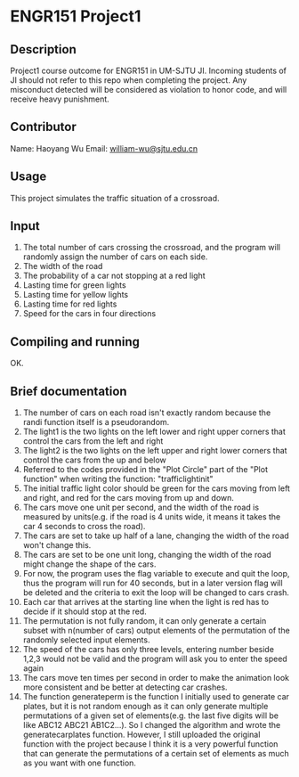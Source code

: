 # ENGR151 Project1

## Description

Project1 course outcome for ENGR151 in UM-SJTU JI. Incoming students of JI should not refer to this repo when completing the project. Any misconduct detected will be considered as violation to honor code, and will receive heavy punishment.
## Contributor
Name: Haoyang Wu
Email: william-wu@sjtu.edu.cn

## Usage
This project simulates the traffic situation of a crossroad.

## Input
1. The total number of cars crossing the crossroad, and the program will randomly assign the number of cars on each side.
2. The width of the road
3. The probability of a car not stopping at a red light
4. Lasting time for green lights
5. Lasting time for yellow lights
6. Lasting time for red lights
7. Speed for the cars in four directions

## Compiling and running
OK.
 
## Brief documentation
1. The number of cars on each road isn't exactly random because the randi function itself is a pseudorandom.
2. The light1 is the two lights on the left lower and right upper corners that control the cars from the left and right
3. The light2 is the two lights on the left upper and right lower corners that control the cars from the up and below
4. Referred to the codes provided in the "Plot Circle" part of the "Plot function" when writing the function: "trafficlightinit"
5. The initial traffic light color should be green for the cars moving from left and right, and red for the cars moving from up and down.
6. The cars move one unit per second, and the width of the road is measured by units(e.g. if the road is 4 units wide, it means it takes the car 4 seconds to cross the road).
7. The cars are set to take up half of a lane, changing the width of the road won't change this.
8. The cars are set to be one unit long, changing the width of the road might change the shape of the cars.
9. For now, the program uses the flag variable to execute and quit the loop, thus the program will run for 40 seconds, but in a later version flag will be deleted and the criteria to exit the loop will be changed to cars crash.
10. Each car that arrives at the starting line when the light is red has to decide if it should stop at the red.
11.  The permutation is not fully random, it can only generate a certain subset with n(number of cars) output elements of the permutation of the randomly selected input elements.
12. The speed of the cars has only three levels, entering number beside 1,2,3 would not be valid and the program will ask you to enter the speed again
13. The cars move ten times per second in order to make the animation look more consistent and be better at detecting car crashes.
14. The function generateperm is the function I initially used to generate car plates, but it is not random enough as it can only generate multiple permutations of a given set of elements(e.g. the last five digits will be like ABC12 ABC21 AB1C2...). So I changed the algorithm and wrote the generatecarplates function. However, I still uploaded the original function with the project because I think it is a very powerful function that can generate the permutations of a certain set of elements as much as you want with one function.